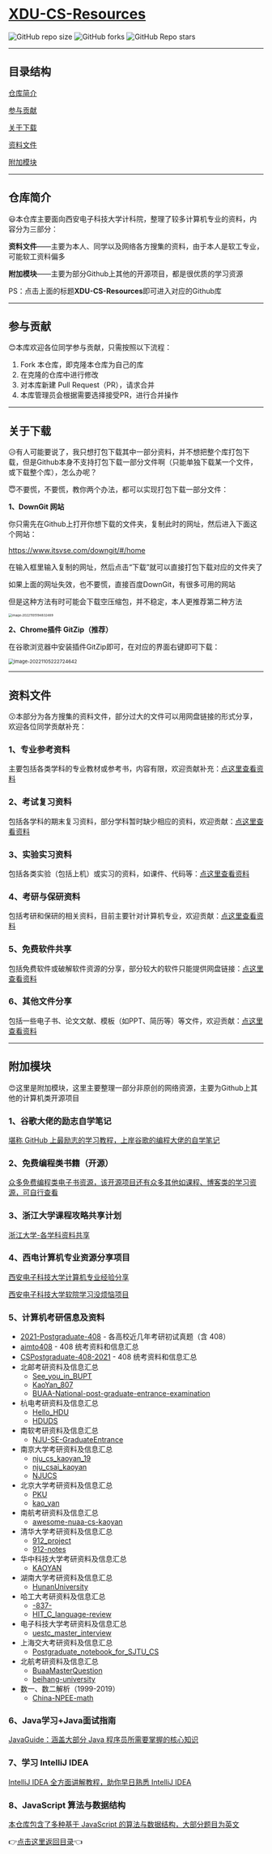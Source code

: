 # [XDU-CS-Resources](https://github.com/GageRain/XDU-CS-Resources)

 ![GitHub repo size](https://img.shields.io/github/repo-size/GageRain/XDU-CS-Resources)			![GitHub forks](https://img.shields.io/github/forks/GageRain/XDU-CS-Resources?style=social)			![GitHub Repo stars](https://img.shields.io/github/stars/GageRain/XDU-CS-Resources?style=social)

---

## **目录结构**

[仓库简介](#仓库简介)

[参与贡献](#参与贡献)

[关于下载](#关于下载)

[资料文件](#资料文件)

[附加模块](#附加模块)

---

## 仓库简介

:smiley:本仓库主要面向西安电子科技大学计科院，整理了较多计算机专业的资料，内容分为三部分：

**资料文件**——主要为本人、同学以及网络各方搜集的资料，由于本人是软工专业，可能软工资料偏多

**附加模块**——主要为部分Github上其他的开源项目，都是很优质的学习资源

PS：点击上面的标题**XDU-CS-Resources**即可进入对应的Github库

---

## 参与贡献

:blush:本库欢迎各位同学参与贡献，只需按照以下流程：

1. Fork 本仓库，即克隆本仓库为自己的库
2. 在克隆的仓库中进行修改
3. 对本库新建 Pull Request（PR），请求合并
4. 本库管理员会根据需要选择接受PR，进行合并操作

---

## 关于下载

:disappointed_relieved:有人可能要说了，我只想打包下载其中一部分资料，并不想把整个库打包下载，但是Github本身不支持打包下载一部分文件啊（只能单独下载某一个文件，或下载整个库），怎么办呢？

:innocent:不要慌，不要慌，教你两个办法，都可以实现打包下载一部分文件：

**1、DownGit 网站**

你只需先在Github上打开你想下载的文件夹，复制此时的网址，然后进入下面这个网站：

https://www.itsvse.com/downgit/#/home

在输入框里输入复制的网址，然后点击“下载”就可以直接打包下载对应的文件夹了

如果上面的网址失效，也不要慌，直接百度DownGit，有很多可用的网站

但是这种方法有时可能会下载空压缩包，并不稳定，本人更推荐第二种方法

<img src="https://my-typora-image-host.oss-cn-hangzhou.aliyuncs.com//img/image-20221105194832489.png" alt="image-20221105194832489" style="zoom: 44%;" /> 

**2、Chrome插件 GitZip（推荐）** 

在谷歌浏览器中安装插件GitZip即可，在对应的界面右键即可下载：

<img src="https://my-typora-image-host.oss-cn-hangzhou.aliyuncs.com//img/image-20221105222724642.png" alt="image-20221105222724642" style="zoom: 67%;" /> 

---

## 资料文件

:kissing:本部分为各方搜集的资料文件，部分过大的文件可以用网盘链接的形式分享，欢迎各位同学贡献补充：

### 1、专业参考资料

主要包括各类学科的专业教材或参考书，内容有限，欢迎贡献补充：[点这里查看资料](https://github.com/GageRain/XDU-CS-Resources/tree/main/%E6%95%99%E6%9D%90%E4%B8%8E%E5%8F%82%E8%80%83%E8%B5%84%E6%96%99)

### 2、考试复习资料

包括各学科的期末复习资料，部分学科暂时缺少相应的资料，欢迎贡献：[点这里查看资料](https://github.com/GageRain/XDU-CS-Resources/tree/main/%E8%80%83%E8%AF%95%E5%A4%8D%E4%B9%A0%E8%B5%84%E6%96%99)

### 3、实验实习资料

包括各类实验（包括上机）或实习的资料，如课件、代码等：[点这里查看资料](https://github.com/GageRain/XDU-CS-Resources/tree/main/%E5%AE%9E%E9%AA%8C%E5%AE%9E%E4%B9%A0%E8%B5%84%E6%96%99)

### 4、考研与保研资料

包括考研和保研的相关资料，目前主要针对计算机专业，欢迎贡献：[点这里查看资料](https://github.com/GageRain/XDU-CS-Resources/tree/main/%E8%80%83%E7%A0%94%E4%B8%8E%E4%BF%9D%E7%A0%94)

### 5、免费软件共享

包括免费软件或破解软件资源的分享，部分较大的软件只能提供网盘链接：[点这里查看资料](https://github.com/GageRain/XDU-CS-Resources/tree/main/%E5%85%8D%E8%B4%B9%E8%BD%AF%E4%BB%B6%E5%85%B1%E4%BA%AB)

### 6、其他文件分享

包括一些电子书、论文文献、模板（如PPT、简历等）等文件，欢迎贡献：[点这里查看资料](https://github.com/GageRain/XDU-CS-Resources/tree/main/%E5%85%B6%E4%BB%96%E6%96%87%E4%BB%B6)

---

## 附加模块

:heart_eyes:这里是附加模块，这里主要整理一部分非原创的网络资源，主要为Github上其他的计算机类开源项目

### 1、谷歌大佬的励志自学笔记

[堪称 GitHub 上最励志的学习教程，上岸谷歌的编程大佬的自学笔记](https://github.com/jwasham/coding-interview-university/blob/main/translations/README-cn.md)

### 2、免费编程类书籍（开源）

[众多免费编程类电子书资源，该开源项目还有众多其他如课程、博客类的学习资源，可自行查看](https://github.com/EbookFoundation/free-programming-books/blob/main/books/free-programming-books-zh.md)

### 3、浙江大学课程攻略共享计划

[浙江大学-各学科资料共享](https://github.com/QSCTech/zju-icicles)

### 4、西电计算机专业资源分享项目

[西安电子科技大学计算机专业经验分享](https://github.com/baolintian/XDU_CS_Learning.git)

[西安电子科技大学软院学习没烦恼项目](https://github.com/LevickCG/Happy-SE-in-XDU.git)

### 5、计算机考研信息及资料

- [2021-Postgraduate-408](https://github.com/hao14293/2021-Postgraduate-408) - 各高校近几年考研初试真题（含 408）
- [aimto408](https://github.com/xiaolei565/aimto408) -  408 统考资料和信息汇总
- [CSPostgraduate-408-2021](https://github.com/KimYangOfCat/CSPostgraduate-408-2021) - 408 统考资料和信息汇总
- 北邮考研资料及信息汇总
  - [See_you_in_BUPT](https://github.com/ningzimu/See_you_in_BUPT) 
  - [KaoYan_807](https://github.com/ImportMengjie/KaoYan_807) 
  - [BUAA-National-post-graduate-entrance-examination](https://github.com/Rvien/BUAA-National-post-graduate-entrance-examination) 
- 杭电考研资料及信息汇总
  - [Hello_HDU](https://github.com/ztygalaxy/Hello_HDU) 
  - [HDUDS](https://github.com/lambdacat94/HDUDS) 
- 南软考研资料及信息汇总
  - [NJU-SE-GraduateEntrance](https://github.com/staresgroup/NJU-SE-GraduateEntrance)
- 南京大学考研资料及信息汇总
  - [nju_cs_kaoyan_19](https://github.com/ThyrixYang/nju_cs_kaoyan_19)
  - [nju_csai_kaoyan](https://github.com/nju-kaoyan/nju_csai_kaoyan)
  - [NJUCS](https://github.com/JackeyLea/NJUCS)
- 北京大学考研资料及信息汇总
  - [PKU](https://github.com/wenyiyi/PKU)
  - [kao_yan](https://github.com/sdmengxiangyu/kao_yan)
- 南航考研资料及信息汇总
  - [awesome-nuaa-cs-kaoyan](https://github.com/nuaa-cs-kaoyan/awesome-nuaa-cs-kaoyan)
- 清华大学考研资料及信息汇总
  - [912_project](https://github.com/stellarkey/912_project)
  - [912-notes](https://github.com/xUhEngwAng/912-notes)
- 华中科技大学考研资料及信息汇总
  - [KAOYAN](https://github.com/janglucky/KAOYAN)
- 湖南大学考研资料及信息汇总
  - [HunanUniversity](https://github.com/ZSCDumin/HunanUniversity)
- 哈工大考研资料及信息汇总
  - [-837-](https://github.com/guoJohnny/-837-)
  - [HIT_C_language-review](https://github.com/hakulamtta/HIT-C-language-review)
- 电子科技大学考研资料及信息汇总
  - [uestc_master_interview](https://github.com/Leslan/uestc_master_interview)
- 上海交大考研资料及信息汇总
  - [Postgraduate_notebook_for_SJTU_CS](https://github.com/zakiso/Postgraduate_notebook_for_SJTU_CS)
- 北航考研资料及信息汇总
  - [BuaaMasterQuestion](https://github.com/finlay-liu/BuaaMasterQuestion)
  - [beihang-university](https://github.com/chengyong1/beihang-university)
- 数一、数二解析（1999-2019）
  - [China-NPEE-math](https://github.com/fjh1997/China-NPEE-math)

### 6、Java学习+Java面试指南

[JavaGuide：涵盖大部分 Java 程序员所需要掌握的核心知识](https://javaguide.cn/)

### 7、学习 IntelliJ IDEA

[IntelliJ IDEA 全方面讲解教程，助你早日熟悉 IntelliJ IDEA](https://cdk8s.gitbook.io/github/)

### 8、JavaScript 算法与数据结构

[本仓库包含了多种基于 JavaScript 的算法与数据结构，大部分题目为英文](https://github.com/trekhleb/javascript-algorithms/blob/master/README.zh-CN.md)



:point_right:[点击这里返回目录](#目录结构):point_left:

